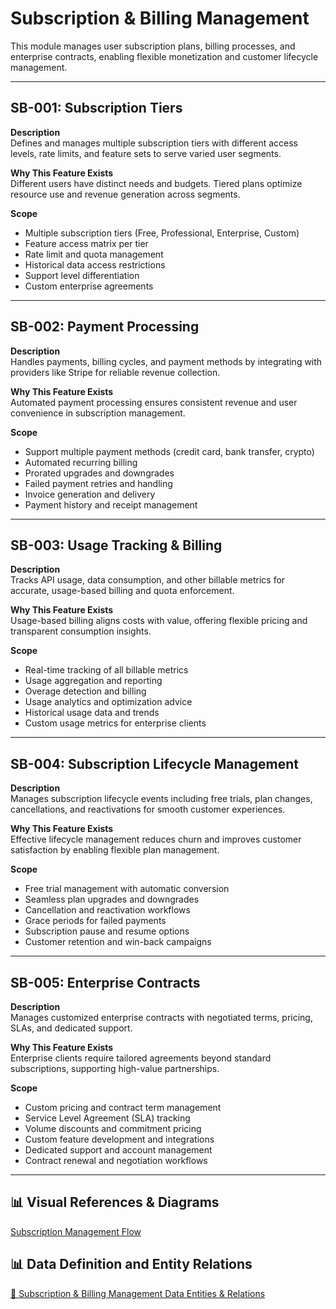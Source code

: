 # Subscription & Billing Management

This module manages user subscription plans, billing processes, and enterprise contracts, enabling flexible monetization and customer lifecycle management.

---

## SB-001: Subscription Tiers

**Description**  
Defines and manages multiple subscription tiers with different access levels, rate limits, and feature sets to serve varied user segments.

**Why This Feature Exists**  
Different users have distinct needs and budgets. Tiered plans optimize resource use and revenue generation across segments.

**Scope**

- Multiple subscription tiers (Free, Professional, Enterprise, Custom)
- Feature access matrix per tier
- Rate limit and quota management
- Historical data access restrictions
- Support level differentiation
- Custom enterprise agreements

---

## SB-002: Payment Processing

**Description**  
Handles payments, billing cycles, and payment methods by integrating with providers like Stripe for reliable revenue collection.

**Why This Feature Exists**  
Automated payment processing ensures consistent revenue and user convenience in subscription management.

**Scope**

- Support multiple payment methods (credit card, bank transfer, crypto)
- Automated recurring billing
- Prorated upgrades and downgrades
- Failed payment retries and handling
- Invoice generation and delivery
- Payment history and receipt management

---

## SB-003: Usage Tracking & Billing

**Description**  
Tracks API usage, data consumption, and other billable metrics for accurate, usage-based billing and quota enforcement.

**Why This Feature Exists**  
Usage-based billing aligns costs with value, offering flexible pricing and transparent consumption insights.

**Scope**

- Real-time tracking of all billable metrics
- Usage aggregation and reporting
- Overage detection and billing
- Usage analytics and optimization advice
- Historical usage data and trends
- Custom usage metrics for enterprise clients

---

## SB-004: Subscription Lifecycle Management

**Description**  
Manages subscription lifecycle events including free trials, plan changes, cancellations, and reactivations for smooth customer experiences.

**Why This Feature Exists**  
Effective lifecycle management reduces churn and improves customer satisfaction by enabling flexible plan management.

**Scope**

- Free trial management with automatic conversion
- Seamless plan upgrades and downgrades
- Cancellation and reactivation workflows
- Grace periods for failed payments
- Subscription pause and resume options
- Customer retention and win-back campaigns

---

## SB-005: Enterprise Contracts

**Description**  
Manages customized enterprise contracts with negotiated terms, pricing, SLAs, and dedicated support.

**Why This Feature Exists**  
Enterprise clients require tailored agreements beyond standard subscriptions, supporting high-value partnerships.

**Scope**

- Custom pricing and contract term management
- Service Level Agreement (SLA) tracking
- Volume discounts and commitment pricing
- Custom feature development and integrations
- Dedicated support and account management
- Contract renewal and negotiation workflows

---

## 📊 Visual References & Diagrams

<a href="https://miro.com/app/board/uXjVJbMT7pg=/?moveToWidget=3458764635538261089&cot=14" target="_blank"> Subscription Management Flow </a>

## 📊 Data Definition and Entity Relations

<a href="../Data_Defination_Sheet/12-subscription--billing-management.md" target="_blank">🔗 Subscription & Billing Management Data Entities & Relations</a>
